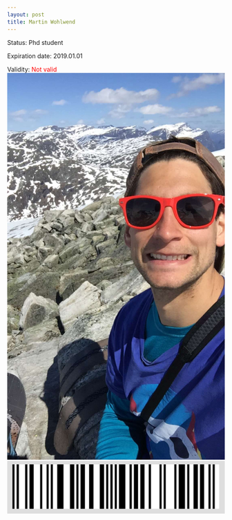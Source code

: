 ```yaml
---
layout: post
title: Martin Wohlwend
---
```


Status: Phd student

Expiration date: 2019.01.01

Validity: <font color="red"> Not valid</font> 
![](/members/img/Martin_Wohlwend.png)
![](/members/img/bar.png)
